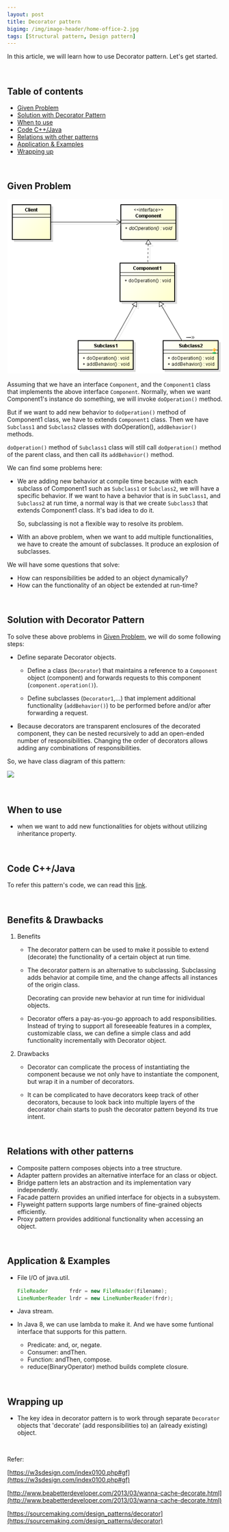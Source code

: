 ```yaml
---
layout: post
title: Decorator pattern
bigimg: /img/image-header/home-office-2.jpg
tags: [Structural pattern, Design pattern]
---
```


In this article, we will learn how to use Decorator pattern. Let's get started.

<br>

## Table of contents
- [Given Problem](#given-problem)
- [Solution with Decorator Pattern](#solution-with-decorator-pattern)
- [When to use](#when-to-use)
- [Code C++/Java](#code-C++/Java)
- [Relations with other patterns](#relations-with-other-patterns)
- [Application & Examples](#application-&-examples)
- [Wrapping up](#wrapping-up)


<br>

## Given Problem

![](../img/design-pattern/decorator-pattern/problem-decorator-pattern.png)

Assuming that we have an interface ```Component```, and the ```Component1``` class that implements the above interface ```Component```. Normally, when we want Component1's instance do something, we will invoke ```doOperation()``` method.

But if we want to add new behavior to ```doOperation()``` method of Component1 class, we have to extends ```Component1``` class. Then we have ```Subclass1``` and ```Subclass2``` classes with doOperation(), ```addBehavior()``` methods.

```doOperation()``` method of ```Subclass1``` class will still call ```doOperation()``` method of the parent class, and then call its ```addBehavior()``` method.

We can find some problems here:
- We are adding new behavior at compile time because with each subclass of Component1 such as ```Subclass1``` or ```Subclass2```, we will have a specific behavior. If we want to have a behavior that is in ```SubClass1```, and ```Subclass2``` at run time, a normal way is that we create ```Subclass3``` that extends Component1 class. It's bad idea to do it.

    So, subclassing is not a flexible way to resolve its problem.

- With an above problem, when we want to add multiple functionalities, we have to create the amount of subclasses. It produce an explosion of subclasses.

We will have some questions that solve:
- How can responsibilities be added to an object dynamically?
- How can the functionality of an object be extended at run-time?

<br>

## Solution with Decorator Pattern

To solve these above problems in [Given Problem](#given-problem), we will do some following steps:
- Define separate Decorator objects.

    - Define a class (```Decorator```) that maintains a reference to a ```Component``` object (component) and forwards requests to this component (```component.operation()```).

    - Define subclasses (```Decorator1```,…) that implement additional functionality (```addBehavior()```) to be performed before and/or after forwarding a request.

- Because decorators are transparent enclosures of the decorated component, they can be nested recursively to add an open-ended number of responsibilities. Changing the order of decorators allows adding any combinations of responsibilities.

So, we have class diagram of this pattern:

![](../img/design-pattern/decorator-pattern/decorator-pattern.png)

<br>

## When to use
- when we want to add new functionalities for objets without utilizing inheritance property.


<br>

## Code C++/Java

To refer this pattern's code, we can read this [link](https://github.com/DucManhPhan/Design-Pattern/tree/master/Structural-Pattern/Decorator-pattern/src/Java).

<br>

## Benefits & Drawbacks
1. Benefits

    - The decorator pattern can be used to make it possible to extend (decorate) the functionality of a certain object at run time.

    - The decorator pattern is an alternative to subclassing. Subclassing adds behavior at compile time, and the change affects all instances of the origin class.

        Decorating can provide new behavior at run time for inidividual objects.

    - Decorator offers a  pay-as-you-go approach to add responsibilities. Instead of trying to support all foreseeable features in a complex, customizable class, we can define a simple class and add functionality incrementally with Decorator object.


2. Drawbacks

    - Decorator can complicate the process of instantiating the component because we not only have to instantiate the component, but wrap it in a number of decorators.

    - It can be complicated to have decorators keep track of other decorators, because to look back into multiple layers of the decorator chain starts to push the decorator pattern beyond its true intent.

<br>

## Relations with other patterns
- Composite pattern composes objects into a tree structure.
- Adapter pattern provides an alternative interface for an class or object.
- Bridge pattern lets an abstraction and its implementation vary independently.
- Facade pattern provides an unified interface for objects in a subsystem.
- Flyweight pattern supports large numbers of fine-grained objects efficiently.
- Proxy pattern provides additional functionality when accessing an object.

<br>

## Application & Examples
- File I/O of java.util.

    ```java
    FileReader       frdr = new FileReader(filename);
    LineNumberReader lrdr = new LineNumberReader(frdr);
    ```

- Java stream.

- In Java 8, we can use lambda to make it. And we have some funtional interface that supports for this pattern.

    - Predicate: and, or, negate.
    - Consumer: andThen.
    - Function: andThen, compose.
    - reduce(BinaryOperator) method builds complete closure.

<br>

## Wrapping up
- The key idea in decorator pattern is to work through separate ```Decorator``` objects that 'decorate' (add responsibilities to) an (already existing) object.


<br>

Refer:

[https://w3sdesign.com/index0100.php#gf](https://w3sdesign.com/index0100.php#gf)

[http://www.beabetterdeveloper.com/2013/03/wanna-cache-decorate.html](http://www.beabetterdeveloper.com/2013/03/wanna-cache-decorate.html)

[https://sourcemaking.com/design_patterns/decorator](https://sourcemaking.com/design_patterns/decorator)